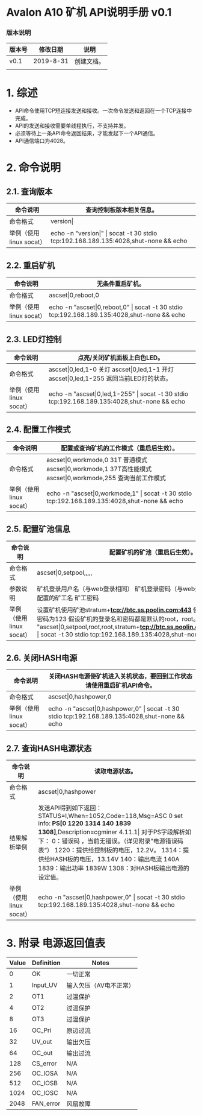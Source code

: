 # Avalon A10 矿机 API说明手册 v0.1





###                                          版本说明

| 版本号 | 修改日期  | 说明       |
| ------ | --------- | ---------- |
| v0.1   | 2019-8-31 | 创建文档。 |
|        |           |            |


 

# 1.   综述

- API命令使用TCP短连接发送和接收。一次命令发送和返回在一个TCP连接中完成。
- API的发送和接收需要单线程执行，不支持并发。
- 必须等待上一条API命令返回结果，才能发起下一个API通信。
- API通信端口为4028。

# 2.   命令说明

## 2.1.  查询版本

| 命令说明                | 查询控制板版本相关信息。                                     |
| ----------------------- | ------------------------------------------------------------ |
| 命令格式                | version\|                                                    |
| 举例（使用linux socat） | echo -n "version\|"   \| socat -t 30 stdio tcp:192.168.189.135:4028,shut-none && echo |

 

## 2.2.  重启矿机

| 命令说明                | 无条件重启矿机。                                             |
| ----------------------- | ------------------------------------------------------------ |
| 命令格式                | ascset\|0,reboot,0                                           |
| 举例（使用linux socat） | echo -n   "ascset\|0,reboot,0" \| socat -t 30 stdio tcp:192.168.189.135:4028,shut-none   && echo |

 

## 2.3.  LED灯控制

| 命令说明                | 点亮/关闭矿机面板上白色LED。                                 |
| ----------------------- | ------------------------------------------------------------ |
| 命令格式                | ascset\|0,led,1-0              关灯   ascset\|0,led,1-1              开灯   ascset\|0,led,1-255             返回当前LED灯的状态。 |
| 举例（使用linux socat） | echo -n   "ascset\|0,led,1-255" \| socat -t 30 stdio   tcp:192.168.189.135:4028,shut-none && echo |

 

## 2.4.  配置工作模式

| 命令说明                | 配置或查询矿机的工作模式（重启后生效）。                     |
| ----------------------- | ------------------------------------------------------------ |
| 命令格式                | ascset\|0,workmode,0   31T 普通模式   ascset\|0,workmode,1      37T高性能模式   ascset\|0,workmode,255    查询当前工作模式 |
| 举例（使用linux socat） | echo -n   "ascset\|0,workmode,1" \| socat -t 30 stdio   tcp:192.168.189.135:4028,shut-none && echo |

 

## 2.5.  配置矿池信息

| 命令说明                | 配置矿机的矿池（重启后生效）。                               |
| ----------------------- | ------------------------------------------------------------ |
| 命令格式                | ascset\|0,setpool,<username>,<password>,<pooladdr>,<worker>,<workerpasswd> |
| 参数说明                | <username>矿机登录用户名（与web登录相同）   <password>矿机登录密码（与web登录相同）   <pooladdr>配置的矿池地址   <worker>配置的矿工名   <workerpasswd>矿工密码 |
| 举例（使用linux socat） | 设置矿机使用矿池stratum+[**tcp://btc.ss.poolin.com:443**](tcp://btc.ss.poolin.com:443)   使用矿工名cctrix.001并且密码为123   假设矿机的登录名和密码都是默认的root，root。   echo -n "ascset\|0,setpool,root,root,stratum+[**tcp://btc.ss.poolin.com:443,cctrix.001,123**](tcp://btc.ss.poolin.com:443,cctrix.001,123)" \| socat -t 30 stdio   tcp:192.168.189.135:4028,shut-none && echo |

 

## 2.6.  关闭HASH电源

| 命令说明                | 关闭HASH电源使矿机进入关机状态，要回到工作状态请使用重启矿机API命令。 |
| ----------------------- | ------------------------------------------------------------ |
| 命令格式                | ascset\|0,hashpower,0                                        |
| 举例（使用linux socat） | echo -n   "ascset\|0,hashpower,0" \| socat -t 30 stdio   tcp:192.168.189.135:4028,shut-none && echo |

## 2.7.  查询HASH电源状态

| 命令说明                | 读取电源状态。                                               |
| ----------------------- | ------------------------------------------------------------ |
| 命令格式                | ascset\|0,hashpower                                          |
| 结果解析举例            | 发送API得到如下返回：   STATUS=I,When=1052,Code=118,Msg=ASC   0 set info: **PS[0 1220 1314 140   1839 1308]**,Description=cgminer   4.11.1\|   对于PS字段解析如下：   0：错误码 ，当前无错误。（详见附录”电源错误码表“）   1220：提供给控制板的电压，12.2V。   1314：提供给HASH板的电压，13.14V   140：输出电流 140A   1839：输出功率 1839W   1308：对HASH板输出电源的设定值。 |
| 举例（使用linux socat） | echo -n   "ascset\|0,hashpower,0" \| socat -t 30 stdio   tcp:192.168.189.135:4028,shut-none && echo |

 

# 3.   附录  电源返回值表

| **Value** | **Definition** | **Notes**              |
| --------- | -------------- | ---------------------- |
| 0         | OK             | 一切正常               |
| 1         | Input_UV       | 输入欠压（AV电不正常） |
| 2         | OT1            | 过温保护               |
| 4         | OT2            | 过温保护               |
| 8         | OT3            | 过温保护               |
| 16        | OC_Pri         | 原边过流               |
| 32        | UV_out         | 输出欠压               |
| 64        | OC_out         | 输出过流               |
| 128       | CS_error       | N/A                    |
| 256       | OC_IOSA        | N/A                    |
| 512       | OC_IOSB        | N/A                    |
| 1024      | OC_IOSC        | N/A                    |
| 2048      | FAN_error      | 风扇故障               |

 

 